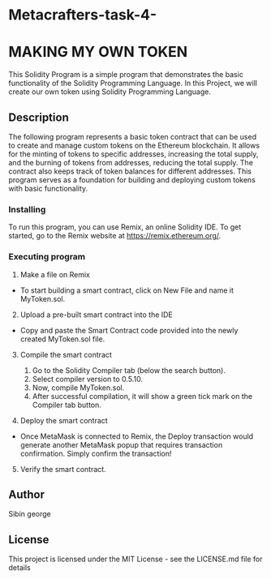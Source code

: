 # Metacrafters-task-4-
# MAKING MY OWN TOKEN 
This Solidity Program is a simple program that demonstrates the basic functionality of the Solidity Programming Language.
In this Project, we will create our own token using Solidity Programming Language.


## Description
The following program represents a basic token contract that can be used to create and manage custom tokens on the Ethereum blockchain. It allows for the minting of tokens to specific addresses, increasing the total supply, and the burning of tokens from addresses, reducing the total supply. The contract also keeps track of token balances for different addresses. This program serves as a foundation for building and deploying custom tokens with basic functionality.


### Installing
To run this program, you can use Remix, an online Solidity IDE. To get started, go to the Remix website at https://remix.ethereum.org/.

### Executing program
1. Make a file on Remix
  * To start building a smart contract, click on New File and name it MyToken.sol.

2. Upload a pre-built smart contract into the IDE
  * Copy and paste the Smart Contract code provided into the newly created MyToken.sol file.

3. Compile the smart contract
   1. Go to the Solidity Compiler tab (below the search button).
   2. Select compiler version to 0.5.10.
   3. Now, compile MyToken.sol.
   4. After successful compilation, it will show a green tick mark on the Compiler tab button.

4. Deploy the smart contract
 * Once MetaMask is connected to Remix, the Deploy transaction would generate another MetaMask popup that requires transaction confirmation. Simply confirm the transaction!

5. Verify the smart contract.

## Author
Sibin george

## License
This project is licensed under the MIT License - see the LICENSE.md file for details
